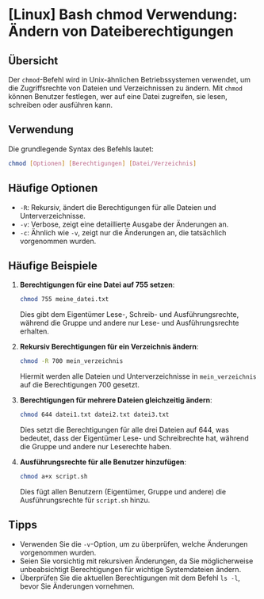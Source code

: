 # [Linux] Bash chmod Verwendung: Ändern von Dateiberechtigungen

## Übersicht
Der `chmod`-Befehl wird in Unix-ähnlichen Betriebssystemen verwendet, um die Zugriffsrechte von Dateien und Verzeichnissen zu ändern. Mit `chmod` können Benutzer festlegen, wer auf eine Datei zugreifen, sie lesen, schreiben oder ausführen kann.

## Verwendung
Die grundlegende Syntax des Befehls lautet:

```bash
chmod [Optionen] [Berechtigungen] [Datei/Verzeichnis]
```

## Häufige Optionen
- `-R`: Rekursiv, ändert die Berechtigungen für alle Dateien und Unterverzeichnisse.
- `-v`: Verbose, zeigt eine detaillierte Ausgabe der Änderungen an.
- `-c`: Ähnlich wie `-v`, zeigt nur die Änderungen an, die tatsächlich vorgenommen wurden.

## Häufige Beispiele
1. **Berechtigungen für eine Datei auf 755 setzen**:
   ```bash
   chmod 755 meine_datei.txt
   ```
   Dies gibt dem Eigentümer Lese-, Schreib- und Ausführungsrechte, während die Gruppe und andere nur Lese- und Ausführungsrechte erhalten.

2. **Rekursiv Berechtigungen für ein Verzeichnis ändern**:
   ```bash
   chmod -R 700 mein_verzeichnis
   ```
   Hiermit werden alle Dateien und Unterverzeichnisse in `mein_verzeichnis` auf die Berechtigungen 700 gesetzt.

3. **Berechtigungen für mehrere Dateien gleichzeitig ändern**:
   ```bash
   chmod 644 datei1.txt datei2.txt datei3.txt
   ```
   Dies setzt die Berechtigungen für alle drei Dateien auf 644, was bedeutet, dass der Eigentümer Lese- und Schreibrechte hat, während die Gruppe und andere nur Leserechte haben.

4. **Ausführungsrechte für alle Benutzer hinzufügen**:
   ```bash
   chmod a+x script.sh
   ```
   Dies fügt allen Benutzern (Eigentümer, Gruppe und andere) die Ausführungsrechte für `script.sh` hinzu.

## Tipps
- Verwenden Sie die `-v`-Option, um zu überprüfen, welche Änderungen vorgenommen wurden.
- Seien Sie vorsichtig mit rekursiven Änderungen, da Sie möglicherweise unbeabsichtigt Berechtigungen für wichtige Systemdateien ändern.
- Überprüfen Sie die aktuellen Berechtigungen mit dem Befehl `ls -l`, bevor Sie Änderungen vornehmen.